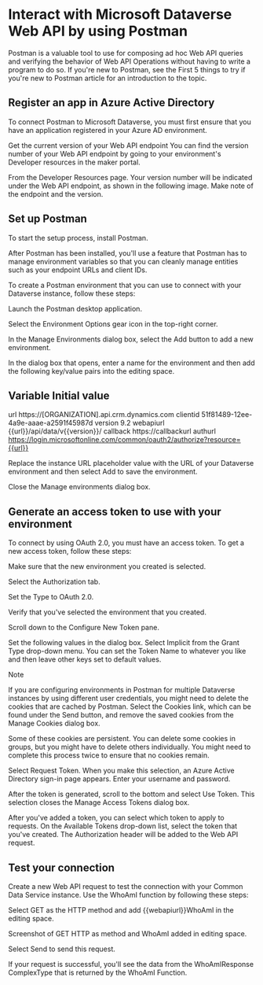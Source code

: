 # Interact with Microsoft Dataverse Web API by using Postman

Postman is a valuable tool to use for composing ad hoc Web API queries and verifying the behavior of Web API Operations without having to write a program to do so. If you're new to Postman, see the First 5 things to try if you're new to Postman article for an introduction to the topic.

## Register an app in Azure Active Directory
To connect Postman to Microsoft Dataverse, you must first ensure that you have an application registered in your Azure AD environment.

Get the current version of your Web API endpoint
You can find the version number of your Web API endpoint by going to your environment's Developer resources in the maker portal.

From the Developer Resources page. Your version number will be indicated under the Web API endpoint, as shown in the following image. Make note of the endpoint and the version.


## Set up Postman
To start the setup process, install Postman.

After Postman has been installed, you'll use a feature that Postman has to manage environment variables so that you can cleanly manage entities such as your endpoint URLs and client IDs.

To create a Postman environment that you can use to connect with your Dataverse instance, follow these steps:

Launch the Postman desktop application.

Select the Environment Options gear icon in the top-right corner.

In the Manage Environments dialog box, select the Add button to add a new environment.

In the dialog box that opens, enter a name for the environment and then add the following key/value pairs into the editing space.

## Variable	Initial value
url	https://[ORGANIZATION].api.crm.dynamics.com
clientid	51f81489-12ee-4a9e-aaae-a2591f45987d
version	9.2
webapiurl	{{url}}/api/data/v{{version}}/
callback	https://callbackurl
authurl	https://login.microsoftonline.com/common/oauth2/authorize?resource={{url}}


Replace the instance URL placeholder value with the URL of your Dataverse environment and then select Add to save the environment.

Close the Manage environments dialog box.

## Generate an access token to use with your environment
To connect by using OAuth 2.0, you must have an access token. To get a new access token, follow these steps:

Make sure that the new environment you created is selected.

Select the Authorization tab.

Set the Type to OAuth 2.0.

Verify that you've selected the environment that you created.

Scroll down to the Configure New Token pane.

Set the following values in the dialog box. Select Implicit from the Grant Type drop-down menu. You can set the Token Name to whatever you like and then leave other keys set to default values.

 Note

If you are configuring environments in Postman for multiple Dataverse instances by using different user credentials, you might need to delete the cookies that are cached by Postman. Select the Cookies link, which can be found under the Send button, and remove the saved cookies from the Manage Cookies dialog box.

Some of these cookies are persistent. You can delete some cookies in groups, but you might have to delete others individually. You might need to complete this process twice to ensure that no cookies remain.

Select Request Token. When you make this selection, an Azure Active Directory sign-in page appears. Enter your username and password.

After the token is generated, scroll to the bottom and select Use Token. This selection closes the Manage Access Tokens dialog box.

After you've added a token, you can select which token to apply to requests. On the Available Tokens drop-down list, select the token that you've created. The Authorization header will be added to the Web API request.

## Test your connection
Create a new Web API request to test the connection with your Common Data Service instance. Use the WhoAmI function by following these steps:

Select GET as the HTTP method and add {{webapiurl}}WhoAmI in the editing space.

Screenshot of GET HTTP as method and WhoAmI added in editing space.

Select Send to send this request.

If your request is successful, you'll see the data from the WhoAmIResponse ComplexType that is returned by the WhoAmI Function.

